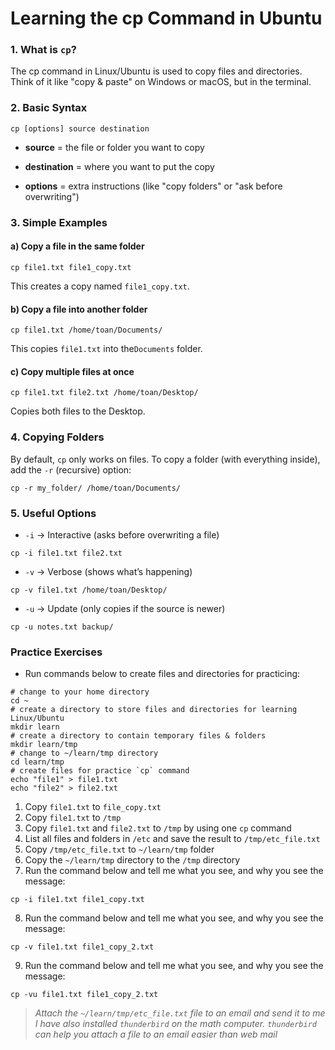 # Learning the cp Command in Ubuntu
### 1. What is `cp`?
The cp command in Linux/Ubuntu is used to copy files and directories.
Think of it like "copy & paste" on Windows or macOS, but in the terminal.
### 2. Basic Syntax
```
cp [options] source destination
```
- **source** = the file or folder you want to copy

- **destination** = where you want to put the copy

- **options** = extra instructions (like "copy folders" or "ask before overwriting")
### 3. Simple Examples
#### a) Copy a file in the same folder
```
cp file1.txt file1_copy.txt
```
This creates a copy named `file1_copy.txt`.
#### b) Copy a file into another folder
```
cp file1.txt /home/toan/Documents/
```
This copies `file1.txt` into the`Documents` folder.
#### c) Copy multiple files at once
```
cp file1.txt file2.txt /home/toan/Desktop/
```
Copies both files to the Desktop.
### 4. Copying Folders
By default, `cp` only works on files.
To copy a folder (with everything inside), add the `-r` (recursive) option:
```
cp -r my_folder/ /home/toan/Documents/
```
### 5. Useful Options
- `-i` → Interactive (asks before overwriting a file)
```
cp -i file1.txt file2.txt
```
- `-v` → Verbose (shows what’s happening)
```
cp -v file1.txt /home/toan/Desktop/
```
- `-u` → Update (only copies if the source is newer)
```
cp -u notes.txt backup/
```
### Practice Exercises
- Run commands below to create files and directories for practicing:
```
# change to your home directory
cd ~
# create a directory to store files and directories for learning Linux/Ubuntu
mkdir learn
# create a directory to contain temporary files & folders
mkdir learn/tmp
# change to ~/learn/tmp directory
cd learn/tmp
# create files for practice `cp` command
echo "file1" > file1.txt
echo "file2" > file2.txt
```
1. Copy `file1.txt` to `file_copy.txt`
2. Copy `file1.txt` to `/tmp`
3. Copy `file1.txt` and `file2.txt` to `/tmp` by using one `cp` command
4. List all files and folders in `/etc` and save the result to `/tmp/etc_file.txt`
5. Copy `/tmp/etc_file.txt` to `~/learn/tmp` folder
6. Copy the `~/learn/tmp` directory to the `/tmp` directory
7. Run the command below and tell me what you see, and why you see the message:
```
cp -i file1.txt file1_copy.txt
```
8. Run the command below and tell me what you see, and why you see the message:
```
cp -v file1.txt file1_copy_2.txt
```
9. Run the command below and tell me what you see, and why you see the message:
```
cp -vu file1.txt file1_copy_2.txt
```
> *Attach the `~/learn/tmp/etc_file.txt` file to an email and send it to me*\
> *I have also installed `thunderbird` on the math computer. `thunderbird` can help you attach a file to an email easier than web mail*

